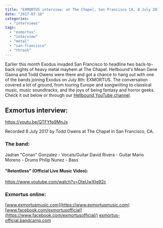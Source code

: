 ```yaml
---
title: "EXMORTUS interview: at The Chapel, San Francisco CA, 8 July 2017"
date: "2017-07-18"
categories: 
  - "interviews"
tags: 
  - "exmortus"
  - "interview"
  - "metal"
  - "san-francisco"
  - "thrash"
---
```


Earlier this month Exodus invaded San Francisco to headline two back-to-back nights of heavy metal mayhem at The Chapel. Hellbound's Mean Gene Gaona and Todd Owens were there and got a chance to hang out with one of the bands joining Exodus on July 8th: EXMORTUS. The conversation covered a lot of ground, from touring Europe and songwriting to classical music, music soundtracks, and the joys of being fantasy and horror geeks. Check it out below or through our [Hellbound YouTube channel](https://www.youtube.com/channel/UC3ORrPGrqJlX4RMMMxHMntw).

## Exmortus interview:

https://youtu.be/QTFYfp9MnJs

Recorded 8 July 2017 by Todd Owens at The Chapel in San Francisco, CA.

### The band:

Jadran "Conan" Gonzalez - Vocals/Guitar David Rivera - Guitar Mario Moreno - Drums Philip Nunez - Bass

#### "Relentless" (Official Live Music Video):

https://www.youtube.com/watch?v=OteUwXtg92c

### Exmortus online:

[www.exmortusmusic.com](https://www.exmortusmusic.com) [www.facebook.com/exmortusofficial](https://www.facebook.com/exmortusofficial/) [exmortus-official.bandcamp.com](https://exmortus-official.bandcamp.com)

